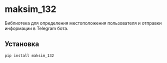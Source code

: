 # maksim_132

Библиотека для определения местоположения пользователя и отправки информации в Telegram бота.

## Установка

```bash
pip install maksim_132
